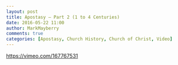 ```yaml
---
layout: post
title: Apostasy – Part 2 (1 to 4 Centuries)
date: 2016-05-22 11:00
author: MarkMayberry
comments: true
categories: [Apostasy, Church History, Church of Christ, Video]
---
```

https://vimeo.com/167767531
